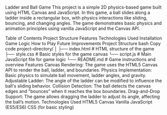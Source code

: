 Ladder and Ball Game This project is a simple 2D physics-based game
built using HTML Canvas and JavaScript. In this game, a ball slides
along a ladder inside a rectangular box, with physics interactions like
sliding, bouncing, and changing angles. The game demonstrates basic
physics and animation principles using vanilla JavaScript and the Canvas
API.

Table of Contents Project Structure Features Technologies Used
Installation Game Logic How to Play Future Improvements Project
Structure bash Copy code project-directory/ │ ├── index.html \# HTML
structure of the game ├── style.css \# Basic styles for the game canvas
└── script.js \# Main JavaScript file for game logic └── README.md \#
Game instructions and overview Features Canvas Rendering: The game uses
the HTML5 Canvas API to render the ball, ladder, and boundaries. Physics
Implementation: Basic physics to simulate ball movement, ladder angles,
and gravity. Adjustable Ladder: The angle of the ladder can be modified
to influence the ball's sliding behavior. Collision Detection: The ball
detects the canvas edges and "bounces" when it reaches the box
boundaries. Drag-and-Drop Support: The game allows dragging the ladder
to adjust its angle, affecting the ball’s motion. Technologies Used
HTML5 Canvas Vanilla JavaScript (ES5/ES6) CSS (for basic styling)
